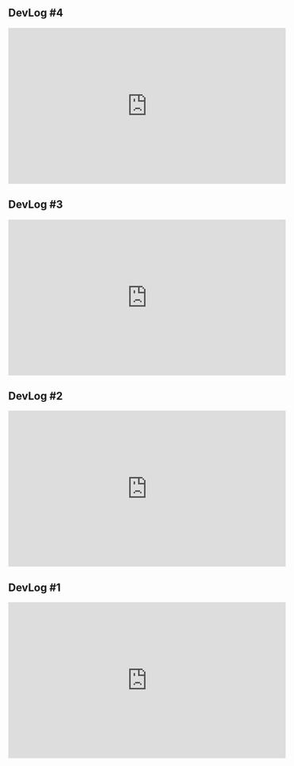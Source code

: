 ## DevLog #4
<iframe width="560" height="315" src="https://www.youtube.com/embed/tEEGLYyaRpc" title="YouTube video player" frameborder="0" allow="accelerometer; autoplay; clipboard-write; encrypted-media; gyroscope; picture-in-picture" allowfullscreen></iframe>

## DevLog #3
<iframe width="560" height="315" src="https://www.youtube.com/embed/kngkkFwWfwU" title="YouTube video player" frameborder="0" allow="accelerometer; autoplay; clipboard-write; encrypted-media; gyroscope; picture-in-picture" allowfullscreen></iframe>


## DevLog #2
<iframe width="560" height="315" src="https://www.youtube.com/embed/9JKRFKje2Ew" title="YouTube video player" frameborder="0" allow="accelerometer; autoplay; clipboard-write; encrypted-media; gyroscope; picture-in-picture" allowfullscreen></iframe>


## DevLog #1
<iframe width="560" height="315" src="https://www.youtube.com/embed/dBUHBrYB_bQ" title="YouTube video player" frameborder="0" allow="accelerometer; autoplay; clipboard-write; encrypted-media; gyroscope; picture-in-picture" allowfullscreen></iframe>
